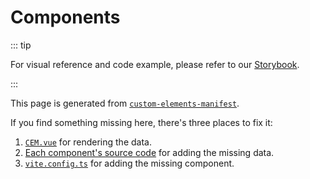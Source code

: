 <script setup lang="ts">
    import CEM from "../../../components/CEM.vue";
</script>

# Components

::: tip

For visual reference and code example, please refer to our [Storybook](https://storybook.getcanary.dev).

:::

This page is generated from [`custom-elements-manifest`](https://custom-elements-manifest.open-wc.org/analyzer/getting-started/#supported-jsdoc).

If you find something missing here, there's three places to fix it:

1. [`CEM.vue`](https://github.com/fastrepl/canary/blob/main/js/apps/docs/components/CEM.vue) for rendering the data.
2. [Each component's source code](https://github.com/fastrepl/canary/tree/main/js/packages/web/src/components) for adding the missing data.
3. [`vite.config.ts`](https://github.com/fastrepl/canary/blob/main/js/packages/web/vite.config.ts) for adding the missing component.

<CEM />
